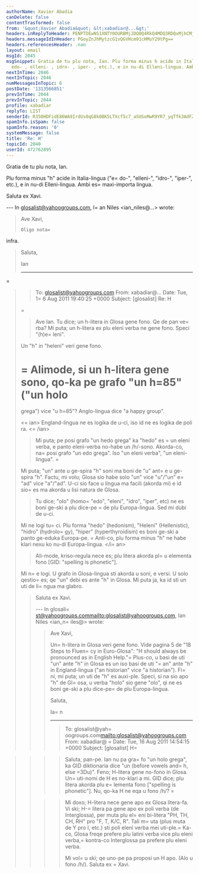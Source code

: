 ```yaml
---
authorName: Xavier Abadia
canDelete: false
contentTrasformed: false
from: '&quot;Xavier Abadia&quot; &lt;xabadiar@...&gt;'
headers.inReplyToHeader: PENPTDEwNS1XNTY0OURBMjJDQ0Q4RkQ4MDQ3RDQxMjhCMjkwQHBoeC5nYmw+
headers.messageIdInHeader: PGoyZnJhMytzcG1vQGVHcm91cHMuY29tPg==
headers.referencesHeader: .nan
layout: email
msgId: 2045
msgSnippet: Gratia de tu plu nota, Ian. Plu forma minus h acide in Italia-lingua (
  edo- , elleni- , idro- , iper- , etc.), e in nu-di Elleni-lingua. Ambi es
nextInTime: 2046
nextInTopic: 2046
numMessagesInTopic: 6
postDate: '1313566851'
prevInTime: 2044
prevInTopic: 2044
profile: xabadiar
replyTo: LIST
senderId: R350HDFidE86WA9IrdUs0qG8k0BK5LTXcf5c7_aSUSoMwR9YR7_yqTfk3AdFZ7c4a7yAPmmHaLi3tbnjm0zsjBodRNWgQRdX0y_A
spamInfo.isSpam: false
spamInfo.reason: '0'
systemMessage: false
title: 'Re: H'
topicId: 2040
userId: 472762895
---
```


Gratia de tu plu nota, Ian.

Plu forma minus "h" acide in Italia-lingua ("e=
do-", "elleni-", "idro-", "iper-", etc.), e in nu-di Elleni-lingua. Ambi es=
 maxi-importa lingua.

Saluta ex Xavi.

--- In glosalist@yahoogroups.com, I=
an Niles <ian_niles@...> wrote:
>
> 
> Ave Xavi,
> 
>  
> 
>     Oligo nota=
 infra.
> 
>  
> 
> Saluta,
> 
> Ian
> 
> ________________________________
=
> > To: glosalist@yahoogroups.com 
> > From: xabadiar@... 
> > Date: Tue, 1=
6 Aug 2011 19:40:25 +0000 
> > Subject: [glosalist] Re: H 
> > 
> > 
> > 
>=
 > 
> > Ave Ian. 
> > Tu dice; un h-litera in Glosa gene fono. Qe de pan ve=
rba? Mi puta; un 
> > h-litera ex plu eleni verba ne gene fono. Speci "(h)e=
leni".
> 
>  
> 
> <ian> Un "h" in "heleni" veri gene fono. </ian>
> 
>  
>=
 > Alimode, si un h-litera gene sono, qo-ka pe grafo "un h=85" ("un holo 
>=
 > grega") vice "u h=85"? Anglo-lingua dice "a happy group". 
> 
>  
> 
> <=
ian> England-lingua ne es logika de u-ci, iso id ne es logika de poli ra. <=
/ian>
> 
>  
> 
> 
> > Mi puta; pe posi grafo "un hedo grega" ka "hedo" es =
un eleni verba, e 
> > panto eleni-verba no-habe un /h/-sono. Akorda-co, na=
 posi grafo "un edo 
> > grega". Iso "un eleni verba", "un eleni-lingua". 
=
> 
>  
> 
> <ian> Mi puta; "un" ante u ge-spira "h" soni ma boni de "u" ant=
e u ge-spira "h".  Factu, mi volu; Glosa sio habe solo "un" vice "u"/"un" e=
 "ad" vice "a"/"ad".  U-ci sio face u lingua ma facili (akorda mi) e id sio=
 es ma akorda u lisi natura de Glosa. </ian>
> 
> 
> > Tu dice; "olo" (homo=
 "edo", "eleni", "idro", "iper", etc) ne es boni 
> > ge-ski a plu dice-pe =
de plu Europa-lingua. Sed mi dubi de u-ci. 
> 
>  
> 
> <ian> Mi ne logi tu=
 ci.  Plu forma "hedo" (hedonism), "Heleni" (Hellenistic), "hidro" (hydrolo=
gy), "hiper" (hyperthyroidism) es boni ge-ski a panto ge-eduka Europa-pe.  =
Anti-co, plu forma minus "h" ne habe klari nexu ko nu-di Europa-lingua. </i=
an>  
> 
>  
> 
> 
> > Ali-mode, kriso-regula nece es; plu litera akorda pl=
u elementa fono 
> > [GID: "spelling is phonetic"]. 
> 
>  
> 
> <ian> Mi n=
e logi.  U grafo in Glosa-lingua sti akorda u soni, e versi.  U solo qestio=
 es; qe "un" debi es ante "h" in Glosa.  Mi puta ja, ka id sti un uti de li=
ngua ma glabro. </ian>  
> 
> 
> > Saluta ex Xavi. 
> > 
> > --- In glosali=
st@yahoogroups.com<mailto:glosalist@yahoogroups.com>, Ian 
> > Niles <ian_n=
iles@> wrote: 
> > > 
> > > 
> > > Ave Xavi, 
> > > 
> > > 
> > > 
> > > Un=
 h-litera in Glosa veri gene fono. Vide pagina 5 de "18 Steps to 
> > Fluen=
cy in Euro-Glosa": "H should always be pronounced as in English 
> > Help."=
 Plus-co, u basi de uti "un" ante "h" in Glosa es un iso basi de 
> > uti "=
an" ante "h" in England-lingua ("an historian" vice "a 
> > historian"). Fi=
ni, mi puta; un uti de "h" es auxi-ple. Speci, si na sio 
> > apo "h" de Gl=
osa, u verba "holo" sio gene "olo", qi ne es boni ge-ski a 
> > plu dice-pe=
 de plu Europa-lingua. 
> > > 
> > > 
> > > 
> > > Saluta, 
> > > 
> > > Ia=
n 
> > > 
> > > ________________________________ 
> > > > To: glosalist@yah=
oogroups.com<mailto:glosalist@yahoogroups.com> 
> > > > From: xabadiar@ 
> =
> > > Date: Tue, 16 Aug 2011 14:54:15 +0000 
> > > > Subject: [glosalist] H=
 
> > > > 
> > > > 
> > > > 
> > > > Saluta, pan-pe. 
> > > > Ian nu pa gra=
fo "un holo grega", ka GID diktionaria dice "un (before 
> > > > vowels and=
 h, else =3Du)". 
> > > > Feno; H-litera gene no-fono in Glosa. 
> > > > Un=
 uti-nomi de H es no-klari a mi. GID dice; plu litera akorda plu 
> > > > e=
lementa fono ["spelling is phonetic"]. Nu, qo-ka H ne eqa u fono /h/? 
> > =
> > 
> > > > Mi doxo; H-litera nece gene apo ex Glosa litera-fa. Vi ski; H-=
litera pa 
> > > > gene apo ex poli verba (de Interglossa), per muta plu el=
eni bi-litera 
> > > > "PH, TH, CH, RH" pro "F, T, K/C, R". 
> > > > Tali m=
uta (plus muta de Y pro I, etc.) sti poli eleni verba mei 
> > > > uti-ple.=
 Ka-co, Glosa freqe prefere plu latini verba vice plu eleni 
> > > > verba,=
 kontra-co Interglossa pa prefere plu eleni verba. 
> > > > 
> > > > Mi vol=
u ski; qe uno-pe pa proposi un H apo. (Alo u fono /h/). 
> > > > Saluta ex =
Xavi. 
> > > > 
> > > > 
> > > > 
> > > 
> > 
> > 
> >
>



